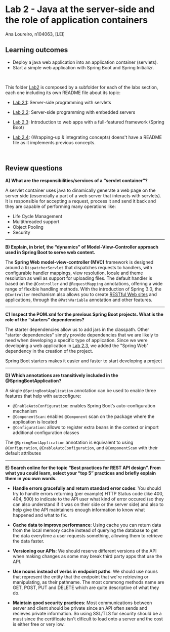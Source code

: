 # Lab 2 - Java at the server-side and the role of application containers

Ana Loureiro, n104063, [LEI]

## Learning outcomes

- Deploy a java web application into an application container (servlets).
- Start a simple web application with Spring Boot and Spring Initializr.

<br>

This folder <ins>Lab2</ins> is composed by a subfolder for each of the labs section, each one including its own README file about its topic:

- [Lab 2.1](/lab2/lab2.1): Server-side programming with servlets
- [Lab 2.2](/lab2/lab2.2): Server-side programming with embedded servers
- [Lab 2.3](/lab2/lab2.3): Introduction to web apps with a full-featured framework (Spring Boot)

- [Lab 2.4](/lab2/lab2.4): (Wrapping-up & integrating concepts) doens't have a README file as it implements previous concepts.

<br>

## Review questions

**A) What are the responsibilities/services of a “servlet container”?**

A servlet container uses java to dinamically generate a web page on the server side (essencially a part of a web server that interacts with servlets).  
It is responsible for accepting a request, process it and send it back and they are capable of performing many operations like: 

- Life Cycle Management
- Multithreaded support
- Object Pooling
- Security

___

**B) Explain, in brief, the “dynamics” of Model-View-Controller approach used in Spring Boot to serve web content.**

The **Spring Web model-view-controller (MVC)** framework is designed around a ```DispatcherServlet``` that dispatches requests to handlers, with configurable handler mappings, view resolution, locale and theme resolution as well as support for uploading files. The default handler is based on the ```@Controller``` and ```@RequestMapping``` annotations, offering a wide range of flexible handling methods. With the introduction of Spring 3.0, the ```@Controller``` mechanism also allows you to create <ins>RESTful Web sites</ins> and applications, through the ```@PathVariable``` annotation and other features.
___

**C) Inspect the POM.xml for the previous Spring Boot projects. What is the role of the “starters” dependencies?**

The starter dependencies allow us to add jars in the classpath. Other "starter dependencies" simply provide dependencies that we are likely to need when developing a specific type of application. Since we were developing a web application in [Lab 2.3](/lab2/lab2.3), we added the "Spring Web" dependency in the creation of the project.

Spring Boot starters makes it easier and faster to start developing a project

___

**D) Which annotations are transitively included in the @SpringBootApplication?**

A single ```@SpringBootApplication``` annotation can be used to enable three features that help with autocofigure:

- ```@EnableAutoConfiguration```: enables Spring Boot’s auto-configuration mechanism
- ```@ComponentScan```: enables ```@Component``` scan on the package where the application is located
- ```@Configuration```: allows to register extra beans in the context or import additional configuration classes

The ```@SpringBootApplication``` annotation is equivalent to using ```@Configuration```, ```@EnableAutoConfiguration```, and ```@ComponentScan``` with their default attributes

___

**E) Search online for the topic “Best practices for REST API design”. From what you could learn, select your “top 5” practices and briefly explain them in you own words.**

- **Handle errors gracefully and return standard error codes**: You should try to handle errors returning (per example) HTTP Status code (like 400, 404, 500) to indicate to the API user what kind of error occured (so they can also understand if it was on their side or the server side) and also to help give the API maintainers enough information to know what happened and what to fix.

- **Cache data to improve performance**: Using cache you can return data from the local memory cache instead of querying the database to get the data everytime a user requests something, allowing them to retrieve the data faster.

- **Versioning our APIs**: We should reserve different versions of the API when making changes as some may break third party apps that use the API.

- **Use nouns instead of verbs in endpoint paths**: We should use nouns that represent the entity that the endpoint that we're retrieving or manipulating, as their pathname. The most commong methods name are GET, POST, PUT and DELETE which are quite descriptive of what they do.

- **Maintain good security practices**: Most communications between server and client should be private since an API often sends and recieves private information. So using SSL/TLS for security should be a must since the certificate isn't dificult to load onto a server and the cost is either free or very low.
